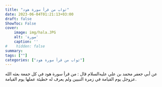 ```yaml
---
title: "ثواب من قرأ سورة هود"
date: 2023-06-04T01:21:13+03:00
draft: false
ShowToc: False
cover:
    image: img/hala.JPG
    alt: 'صورة'
    caption: ''
#    hidden: false
summary: 
tags: [""]
categories: ["ثواب من قرأ سورة هود"]
---
```

عن أبي جعفر محمد بن علي عليه‌السلام قال : من قرأ سورة هود في
كل جمعة بعثه الله عزوجل يوم القيامة في زمرة النبيين ولم يعرف له
خطيئة عملها يوم القيامة.

